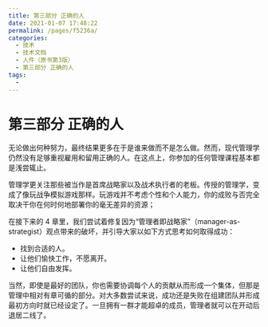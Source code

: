 ```yaml
---
title: 第三部分 正确的人
date: 2021-01-07 17:48:22
permalink: /pages/f5236a/
categories:
  - 技术
  - 技术文档
  - 人件（原书第3版）
  - 第三部分 正确的人
tags:
  - 
---
```

# 第三部分 正确的人

无论做出何种努力，最终结果更多在于是谁来做而不是怎么做。然而，现代管理学仍然没有足够重视雇用和留用正确的人。在这点上，你参加的任何管理课程基本都是浅尝辄止。

管理学更关注那些被当作是首席战略家以及战术执行者的老板。传授的管理学，变成了像玩战争模拟游戏那样。玩游戏并不考虑个性和个人能力，你的成败与否完全取决干你在何时何地部署你的毫无差异的资源；

在接下来的 4 章里，我们尝试着修复因为“管理者即战略家”（manager-as-strategist）观点带来的破坏，并引导大家以如下方式思考如何取得成功：

- 找到合适的人。
- 让他们愉快工作，不愿离开。
- 让他们自由发挥。

当然，即使是最好的团队，你也需要协调每个人的贡献从而形成一个集体，但那是管理中相对有章可循的部分。对大多数尝试来说，成功还是失败在组建团队并形成最初方向时就已经设定了。一旦拥有一群才能超卓的成员，管理者就可以在开动后退居二线了。

